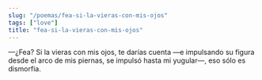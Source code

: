 ```yaml
---
slug: "/poemas/fea-si-la-vieras-con-mis-ojos"
tags: ["love"]
title: "fea-si-la-vieras-con-mis-ojos"
---
```

—¿Fea? Si la vieras con mis ojos, te darías cuenta —e impulsando su figura desde el arco de mis piernas, se impulsó hasta mi yugular—, eso sólo es dismorfia.